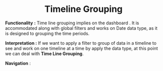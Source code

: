 <h1><center>Timeline Grouping</center> </h1>

**Functionality** **:** Time line grouping implies on the dashboard . It is accommodated along with global filters and works on Date data type, as it is designed to grouping the time periods.

  

**Interpretation :** If we want to apply a filter to group of data in a timeline to see and work on one timeline at a time by apply the data type, at this point we can deal with **Time Line Grouping**.

  
  

**Navigation** :

<!--stackedit_data:
eyJoaXN0b3J5IjpbMTQ0NjU2NjE2MF19
-->